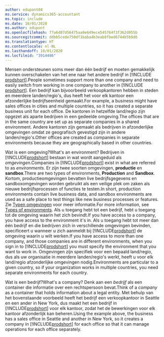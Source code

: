 ```yaml
---
author: edupont04
ms.service: dynamics365-accountant
ms.topic: include
ms.date: 10/01/2020
ms.author: edupont
ms.openlocfilehash: 77a6d87d56475aa9e649ece545764f3f362d055b
ms.sourcegitcommit: ddbb5cede750df1baba4b3eab8fbed6744b5b9d6
ms.translationtype: HT
ms.contentlocale: nl-NL
ms.lasthandoff: 10/01/2020
ms.locfileid: "3914486"
---
```

<span data-ttu-id="c56ac-101">Mensen ondersteunen soms meer dan één bedrijf en moeten gemakkelijk kunnen overschakelen van het ene naar het andere bedrijf in [!INCLUDE [prodshort](prodshort.md)].</span><span class="sxs-lookup"><span data-stu-id="c56ac-101">People sometimes support more than one company and need to easily switch from working in one company to another in [!INCLUDE [prodshort](prodshort.md)].</span></span> <span data-ttu-id="c56ac-102">Een bedrijf kan bijvoorbeeld verkoopkantoren hebben in steden en meerdere landen/regio's, dus heeft het voor elk kantoor een afzonderlijke bedrijfseenheid gemaakt.</span><span class="sxs-lookup"><span data-stu-id="c56ac-102">For example, a business might have sales offices in cities and multiple countries, so it has created a separate business unit for each office.</span></span> <span data-ttu-id="c56ac-103">De kantoren in hetzelfde land/regio zijn opgezet als aparte bedrijven in een gedeelde omgeving.</span><span class="sxs-lookup"><span data-stu-id="c56ac-103">The offices that are in the same country are set up as separate companies in a shared environment.</span></span> <span data-ttu-id="c56ac-104">Andere kantoren zijn gemaakt als bedrijven in afzonderlijke omgevingen omdat ze geografisch gevestigd zijn in andere landen/regio's.</span><span class="sxs-lookup"><span data-stu-id="c56ac-104">Other offices are created as companies in separate environments because they are geographically based in other countries.</span></span>  

<span data-ttu-id="c56ac-105">Wat is een omgeving?</span><span class="sxs-lookup"><span data-stu-id="c56ac-105">What's an environment?</span></span> <span data-ttu-id="c56ac-106">Bedrijven in [!INCLUDE[prodshort](prodshort.md)] bestaan in wat wordt aangeduid als *omgevingen*.</span><span class="sxs-lookup"><span data-stu-id="c56ac-106">Companies in [!INCLUDE[prodshort](prodshort.md)] exist in what are referred to as *environments*.</span></span> <span data-ttu-id="c56ac-107">Er zijn twee soorten omgevingen, **productie** en **sandbox**.</span><span class="sxs-lookup"><span data-stu-id="c56ac-107">There are two types of environments, **Production** and **Sandbox**.</span></span> <span data-ttu-id="c56ac-108">Kortom, productieomgevingen bevatten live bedrijfsgegevens en sandboxomgevingen worden gebruikt als een veilige plek om zaken als nieuwe bedrijfsprocessen of functies te testen.</span><span class="sxs-lookup"><span data-stu-id="c56ac-108">In short, production environments contain live business data, and sandbox environments are used as a safe place to test things like new business processes or features.</span></span> <span data-ttu-id="c56ac-109">Zie [Typen omgevingen](/dynamics365/business-central/dev-itpro/administration/tenant-admin-center-environments#types-of-environments) voor meer informatie.</span><span class="sxs-lookup"><span data-stu-id="c56ac-109">For more information, see [Types of environments](/dynamics365/business-central/dev-itpro/administration/tenant-admin-center-environments#types-of-environments).</span></span> <span data-ttu-id="c56ac-110">Als u toegang hebt tot een bedrijf, hebt u toegang tot de omgeving waarin het zich bevindt.</span><span class="sxs-lookup"><span data-stu-id="c56ac-110">If you have access to a company, you have access to the environment it's in.</span></span> <span data-ttu-id="c56ac-111">Als u toegang hebt tot meer dan één bedrijf en die bedrijven zich in verschillende omgevingen bevinden, specificeert u wanneer u zich aanmeldt bij [!INCLUDE[prodshort](prodshort.md)] de omgeving waarin u wilt werken.</span><span class="sxs-lookup"><span data-stu-id="c56ac-111">If you have access to more than one company, and those companies are in different environments, when you sign in to [!INCLUDE[prodshort](prodshort.md)] you must specify the environment that you want to work in.</span></span> <span data-ttu-id="c56ac-112">Omgevingen zijn specifiek voor een bepaald land/regio, dus als uw organisatie in meerdere landen/regio's werkt, heeft u voor elk land/regio afzonderlijke omgevingen nodig.</span><span class="sxs-lookup"><span data-stu-id="c56ac-112">Environments are particular to a given country, so if your organization works in multiple countries, you need separate environments for each country.</span></span>  

<span data-ttu-id="c56ac-113">Wat is een bedrijf?</span><span class="sxs-lookup"><span data-stu-id="c56ac-113">What's a company?</span></span> <span data-ttu-id="c56ac-114">Denk aan een *bedrijf* als een container die informatie over een rechtspersoon bevat.</span><span class="sxs-lookup"><span data-stu-id="c56ac-114">Think of a *company* as a container that holds information about a legal entity.</span></span> <span data-ttu-id="c56ac-115">Met behulp van het bovenstaande voorbeeld heeft het bedrijf een verkoopkantoor in Seattle en een ander in New York, dus maakt het een bedrijf in [!INCLUDE[prodshort](prodshort.md)] voor elk kantoor, zodat het de bewerkingen voor elk kantoor afzonderlijk kan beheren.</span><span class="sxs-lookup"><span data-stu-id="c56ac-115">Using the example above, the business has a sales office in Seattle and another in New York, so it creates a company in [!INCLUDE[prodshort](prodshort.md)] for each office so that it can manage operations for each office separately.</span></span>  
